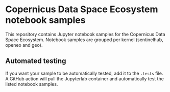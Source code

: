 # Copernicus Data Space Ecosystem notebook samples

This repository contains Jupyter notebook samples for the Copernicus Data Space Ecosystem.
Notebook samples are grouped per kernel (sentinelhub, openeo and geo).

## Automated testing
If you want your sample to be automatically tested, add it to the `.tests` file. A GitHub action will pull the
Jupyterlab container and automatically test the listed notebook samples.
